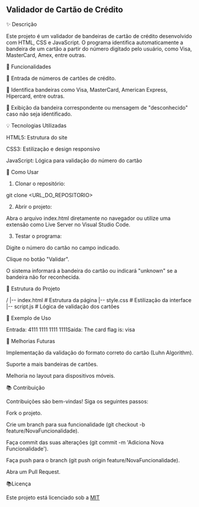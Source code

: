 ## Validador de Cartão de Crédito

✨ Descrição

Este projeto é um validador de bandeiras de cartão de crédito desenvolvido com HTML, CSS e JavaScript. O programa identifica automaticamente a bandeira de um cartão a partir do número digitado pelo usuário, como Visa, MasterCard, Amex, entre outras.

🔎 Funcionalidades

🔐 Entrada de números de cartões de crédito.

🔹 Identifica bandeiras como Visa, MasterCard, American Express, Hipercard, entre outras.

🔹 Exibição da bandeira correspondente ou mensagem de "desconhecido" caso não seja identificado.

💡 Tecnologias Utilizadas

HTML5: Estrutura do site

CSS3: Estilização e design responsivo

JavaScript: Lógica para validação do número do cartão

🔧 Como Usar

1. Clonar o repositório:

git clone <URL_DO_REPOSITORIO>

2. Abrir o projeto:

Abra o arquivo index.html diretamente no navegador ou utilize uma extensão como Live Server no Visual Studio Code.

3. Testar o programa:

Digite o número do cartão no campo indicado.

Clique no botão "Validar".

O sistema informará a bandeira do cartão ou indicará "unknown" se a bandeira não for reconhecida.

📁 Estrutura do Projeto

/
|-- index.html    # Estrutura da página
|-- style.css     # Estilização da interface
|-- script.js     # Lógica de validação dos cartões

🔗 Exemplo de Uso

Entrada: 4111 1111 1111 1111Saída: The card flag is: visa

🚀 Melhorias Futuras

Implementação da validação do formato correto do cartão (Luhn Algorithm).

Suporte a mais bandeiras de cartões.

Melhoria no layout para dispositivos móveis.

📚 Contribuição

Contribuições são bem-vindas! Siga os seguintes passos:

Fork o projeto.

Crie um branch para sua funcionalidade (git checkout -b feature/NovaFuncionalidade).

Faça commit das suas alterações (git commit -m 'Adiciona Nova Funcionalidade').

Faça push para o branch (git push origin feature/NovaFuncionalidade).

Abra um Pull Request.

📚Licença

Este projeto está licenciado sob a [MIT](https://choosealicense.com/licenses/mit/)

